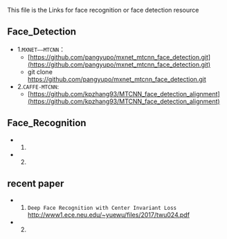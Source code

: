 This file is the Links for face recognition or face detection resource

Face_Detection
-----------
* 1.`MXNET——MTCNN`：
  * [https://github.com/pangyupo/mxnet_mtcnn_face_detection.git](https://github.com/pangyupo/mxnet_mtcnn_face_detection.git)
  * git clone https://github.com/pangyupo/mxnet_mtcnn_face_detection.git
* 2.`CAFFE-MTCNN`:
  * [https://github.com/kpzhang93/MTCNN_face_detection_alignment](https://github.com/kpzhang93/MTCNN_face_detection_alignment)
  
Face_Recognition 
--------------
* 1.
* 2.

recent paper
------------
* 1. `Deep Face Recognition with Center Invariant Loss` http://www1.ece.neu.edu/~yuewu/files/2017/twu024.pdf
* 2.
